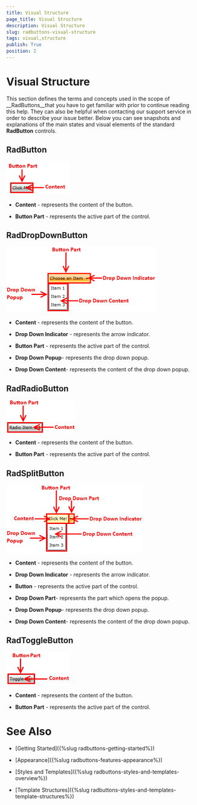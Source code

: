 ```yaml
---
title: Visual Structure
page_title: Visual Structure
description: Visual Structure
slug: radbuttons-visual-structure
tags: visual,structure
publish: True
position: 2
---
```


# Visual Structure



This section defines the terms and concepts used in the scope of __RadButtons__that you have to get familiar with
      prior to continue reading this help. They can also be helpful when contacting our support service in order to describe your issue better. 
      Below you can see snapshots and explanations of the main states and visual elements of the standard __RadButton__ 
      controls.

## RadButton

![](images/RadButtons_Visual_Structure_01.png)

* __Content__ - represents the content of the button.

* __Button Part__ - represents the active part of the control.

## RadDropDownButton

![](images/RadButtons_Visual_Structure_02.png)

* __Content__ - represents the content of the button.

* __Drop Down Indicator__ - represents the arrow indicator.

* __Button Part__ - represents the active part of the control.

* __Drop Down Popup__- represents the drop down popup.

* __Drop Down Content__- represents the content of the drop down popup.

## RadRadioButton

![](images/RadButtons_Visual_Structure_03.png)

* __Content__ - represents the content of the button.

* __Button Part__ - represents the active part of the control.

## RadSplitButton

![](images/RadButtons_Visual_Structure_04.png)

* __Content__ - represents the content of the button.

* __Drop Down Indicator__ - represents the arrow indicator.

* __Button__ - represents the active part of the control.

* __Drop Down Part__- represents the part which opens the popup.

* __Drop Down Popup__- represents the drop down popup.

* __Drop Down Content__- represents the content of the drop down popup.

## RadToggleButton

![](images/RadButtons_Visual_Structure_05.png)

* __Content__ - represents the content of the button.

* __Button Part__ - represents the active part of the control.

# See Also

 * [Getting Started]({%slug radbuttons-getting-started%})

 * [Appearance]({%slug radbuttons-features-appearance%})

 * [Styles and Templates]({%slug radbuttons-styles-and-templates-overview%})

 * [Template Structures]({%slug radbuttons-styles-and-templates-template-structures%})
